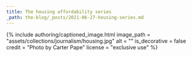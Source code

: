 ```yaml
---
title: The housing affordability series
_path: the-blog/_posts/2021-06-27-housing-series.md
---
```


{% include authoring/captioned_image.html
    image_path = "assets/collections/journalism/housing.jpg"
    alt = ""
    is_decorative = false
    credit = "Photo by Carter Pape"
    license = "exclusive use"
%}
